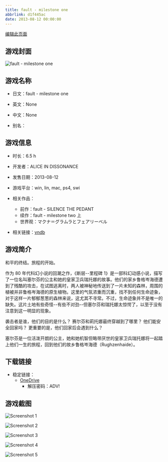 ```yaml
---
title: fault - milestone one
abbrlink: d1f445ac
date: 2013-08-12 00:00:00
---
```

[编辑此页面](https://github.com/ACG-3/ADV3-source/blob/main/source/_posts/games/fault%20-%20milestone%20one.md)

## 游戏封面

![fault - milestone one](https://pan.timero.xyz/onedrive/img_lib_001/fault%20-%20milestone%20one_cover.avif)


## 游戏名称

- 日文：fault - milestone one
- 英文：None
- 中文：None

- 别名：


## 游戏信息

- 时长：6.5 h
- 开发者：ALICE IN DISSONANCE
- 发售日期：2013-08-12
- 游戏平台：win, lin, mac, ps4, swi
- 相关作品：
   - 前作：fault - SILENCE THE PEDANT
   - 续作：fault - milestone two 上
   - 世界观：マクナ＝グラムラとフェアリーベル

- 相关链接：[vndb](https://vndb.org/v12694)


## 游戏简介

和平的终结。旅程的开始。

作为 80 年代科幻小说的回潮之作，《断层--里程碑 1》是一部科幻动感小说，描写了一位名叫塞尔芬的公主和她的皇家卫兵瑞托娜的故事。他们的家乡鲁格岑海德遭到了残酷的攻击，在试图逃离时，两人被神秘地传送到了一片未知的森林，周围的植被并非鲁格岑海德的原生植物。这里的气氛浓重而沉重，找不到任何生命迹象，对于这样一片郁郁葱葱的森林来说，这尤其不寻常。不过，生命迹象并不是唯一的缺失。这片土地有些奇怪--有些不对劲--但塞尔芬和瑞托娜太惊愕了，以至于没有注意到这一明显的现象。

袭击者是谁，他们的目的是什么？
赛尔芬和莉托娜最终穿越到了哪里？
他们能安全回家吗？
更重要的是，他们回家后会遇到什么？

塞尔芬是一位活泼开朗的公主，她和她机智但略带厌世的皇家卫兵瑞托娜将一起踏上他们一生的旅程，回到他们的故乡鲁格岑海德（Rughzenhaide）。




## 下载链接

- 稳定链接：
    - [OneDrive](https://pan.timero.xyz/onedrive/adv_lib_001/fault%20-%20milestone%20one)
        - 解压密码：ADV!



## 游戏截图


![Screenshot 1](https://pan.timero.xyz/onedrive/img_lib_001/fault%20-%20milestone%20one_Screenshot_1.avif)

![Screenshot 2](https://pan.timero.xyz/onedrive/img_lib_001/fault%20-%20milestone%20one_Screenshot_2.avif)

![Screenshot 3](https://pan.timero.xyz/onedrive/img_lib_001/fault%20-%20milestone%20one_Screenshot_3.avif)

![Screenshot 4](https://pan.timero.xyz/onedrive/img_lib_001/fault%20-%20milestone%20one_Screenshot_4.avif)

![Screenshot 5](https://pan.timero.xyz/onedrive/img_lib_001/fault%20-%20milestone%20one_Screenshot_5.avif)

